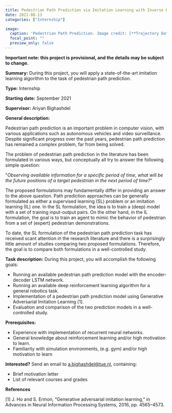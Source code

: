 ```yaml
---
title: Pedestrian Path Prediction via Imitation Learning with Inverse Reinforcement Learning
date: 2021-08-13
categories: ["Internship"]

image:
  caption: 'Pedestrian Path Prediction. Image credit: [**Trajectory Dataset for Urban Traffic**](http://apolloscape.auto/trajectory.html)'
  focal_point: ""
  preview_only: false
---
```

**Important note: this project is provisional, and the details may be subject to change.**

**Summary:** During this project, you will apply a state-of-the-art imitation learning algorithm to the task of pedestrian path prediction.

<!--more-->
**Type:** Internship

**Starting date:** September 2021

**Supervisor:** Ariyan Bighashdel

**General description:**

Pedestrian path prediction is an important problem in computer vision, with various applications such as autonomous vehicles and video surveillance. Despite significant progress over the past years, pedestrian path prediction has remained a complex problem, far from being solved. 

The problem of pedestrian path prediction in the literature has been formulated in various ways, but conceptually all try to answer the following simple question:

"<em>Observing available information for a specific period of time, what will be the future positions of a target pedestrian in the next period of time?</em>"

The proposed formulations may fundamentally differ in providing an answer to the above question. Path prediction approaches can be generally formulated as either a supervised learning (SL) problem or an imitation learning (IL) one. In the SL formulation, the idea is to train a (deep) model with a set of training input-output pairs. On the other hand, in the IL formulation, the goal is to train an agent to mimic the behavior of pedestrian from a set of (expert) pedestrian demonstrations.

To date, the SL formulation of the pedestrian path prediction task has received scant attention in the research literature and there is a surprisingly little amount of studies comparing two proposed formulations. Therefore, the goal is to compare both formulations in a well-controlled study.

**Task description:**
During this project, you will accomplish the following goals:
- Running an available pedestrian path prediction model with the encoder-decoder LSTM network.
- Running an available deep reinforcement learning algorithm for a general robotics task.
- Implementation of a pedestrian path prediction model using Generative Adversarial Imitation Learning [1]. 
- Evaluation and comparison of the two prediction models in a well-controlled study.

**Prerequisites:**
- Experience with implementation of recurrent neural networks.
- General knowledge about reinforcement learning and/or high motivation to learn.
- Familiarity with simulation environments, (e.g. gym) and/or high motivation to learn


**Interested?** Send an email to a.bighashdel@tue.nl, containing:
- Brief motivation letter
- List of relevant courses and grades


**References**

[1] J. Ho and S. Ermon, “Generative adversarial imitation learning,” in Advances in Neural Information Processing Systems, 2016, pp. 4565–4573.
